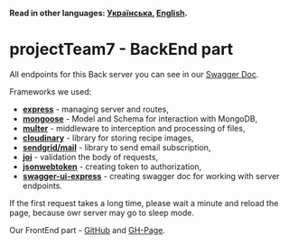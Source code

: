 **Read in other languages: [Українська](README.uk.md), [English](README.md).**

# projectTeam7 - BackEnd part

All endpoints for this Back server you can see in our
[Swagger Doc](https://projectteam7-backend.onrender.com/api-docs/).

Frameworks we used:

- **<ins>express</ins>** - managing server and routes,
- **<ins>mongoose</ins>** - Model and Schema for interaction with MongoDB,
- **<ins>multer</ins>** - middleware to interception and processing of files,
- **<ins>cloudinary</ins>** - library for storing recipe images,
- **<ins>sendgrid/mail</ins>** - library to send email subscription,
- **<ins>joi</ins>** - validation the body of requests,
- **<ins>jsonwebtoken</ins>** - creating token to authorization,
- **<ins>swagger-ui-express</ins>** - creating swagger doc for working with
  server endpoints.

If the first request takes a long time, please wait a minute and reload the
page, because owr server may go to sleep mode.

Our FrontEnd part - [GitHub](https://github.com/DiBaranovska/projectTeam7) and
[GH-Page](https://dibaranovska.github.io/projectTeam7/).
